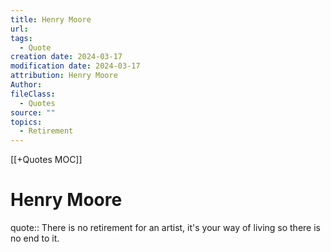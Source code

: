 ```yaml
---
title: Henry Moore
url: 
tags:
  - Quote
creation date: 2024-03-17
modification date: 2024-03-17
attribution: Henry Moore
Author: 
fileClass:
  - Quotes
source: ""
topics:
  - Retirement
---
```


[[+Quotes MOC]]

# Henry Moore

quote:: There is no retirement for an artist, it's your way of living so there is no end to it.
